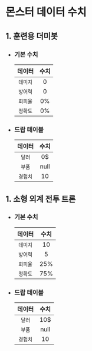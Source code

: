 # 몬스터 데이터 수치

## 1. 훈련용 더미봇
* ### 기본 수치
  | 데이터 | 수치 |
  | :---: | :---: |
  | `데미지` | 0 |
  | `방어력` | 0 |
  | `회피율` | 0% |
  | `정확도` | 0% |
* ### 드랍 테이블
  | 데이터 | 수치 |
  | :---: | :---: |
  | `달러` | 0$ |
  | `부품` | null |
  | `경험치` | 10 |

## 1. 소형 외계 전투 트론
* ### 기본 수치
  | 데이터 | 수치 |
  | :---: | :---: |
  | `데미지` | 10 |
  | `방어력` | 5 |
  | `회피율` | 25% |
  | `정확도` | 75% |
* ### 드랍 테이블
  | 데이터 | 수치 |
  | :---: | :---: |
  | `달러` | 10$ |
  | `부품` | null |
  | `경험치` | 10 |
